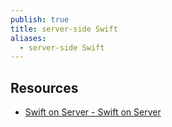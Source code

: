 ```yaml
---
publish: true
title: server-side Swift
aliases:
  - server-side Swift
---
```

## Resources
- [Swift on Server - Swift on Server](https://swiftonserver.com/)